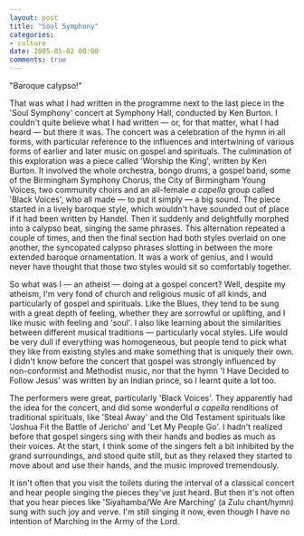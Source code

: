 ```yaml
---
layout: post
title: "Soul Symphony"
categories:
- culture
date: 2005-05-02 00:00
comments: true
---
```


<p>"Baroque calypso!"</p>

<p>That was what I had written in the programme next to the last piece in the 'Soul Symphony' concert at Symphony Hall, conducted by Ken Burton. I couldn't quite believe what I had written &mdash; or, for that matter, what I had heard &mdash; but there it was. The concert was a celebration of the hymn in all forms, with particular reference to the influences and intertwining of various forms of earlier and later music on gospel and spirituals. The culmination of this exploration was a piece called 'Worship the King', written by Ken Burton. It involved the whole orchestra, bongo drums, a gospel band, some of the Birmingham Symphony Chorus, the City of Birmingham Young Voices, two community choirs and an all-female <em>a capella</em> group called 'Black Voices', who all made &mdash; to put it simply &mdash; a big sound. The piece started in a lively baroque style, which wouldn't have sounded out of place if it had been written by Handel. Then it suddenly and delightfully morphed into a calypso beat, singing the same phrases. This alternation repeated a couple of times, and then the final section had both styles overlaid on one another, the syncopated calypso phrases slotting in between the more extended baroque ornamentation. It was a work of genius, and I would never have thought that those two styles would sit so comfortably together.</p>


<p>So what was I &mdash; an atheist &mdash; doing at a gospel concert? Well, despite my atheism, I'm very fond of church and religious music of all kinds, and particularly of gospel and spirituals. Like the Blues, they tend to be sung with a great depth of feeling, whether they are sorrowful or uplifting, and I like music with feeling and 'soul'. I also like learning about the similarities between different musical traditions &mdash; particularly vocal styles. Life would be very dull if everything was homogeneous, but people tend to pick what they like from existing styles and make something that is uniquely their own. I didn't know before the concert that gospel was strongly influenced by non-conformist and Methodist music, nor that the hymn 'I Have Decided to Follow Jesus' was written by an Indian prince, so I learnt quite a lot too.</p>

<p>The performers were great, particularly 'Black Voices'. They apparently had the idea for the concert, and did some wonderful <em>a capella</em> renditions of traditional spirituals, like 'Steal Away' and the Old Testament spirituals like 'Joshua Fit the Battle of Jericho' and 'Let My People Go'. I hadn't realized before that gospel singers sing with their hands and bodies as much as their voices. At the start, I think some of the singers felt a bit inhibited by the grand surroundings, and stood quite still, but as they relaxed they started to move about and use their hands, and the music improved tremendously.</p>

<p>It isn't often that you visit the toilets during the interval of a classical concert and hear people singing the pieces they've just heard. But then it's not often that you hear pieces like 'Siyahamba/We Are Marching' (a Zulu chant/hymn) sung with such joy and verve. I'm still singing it now, even though I have no intention of Marching in the Army of the Lord.</p>


